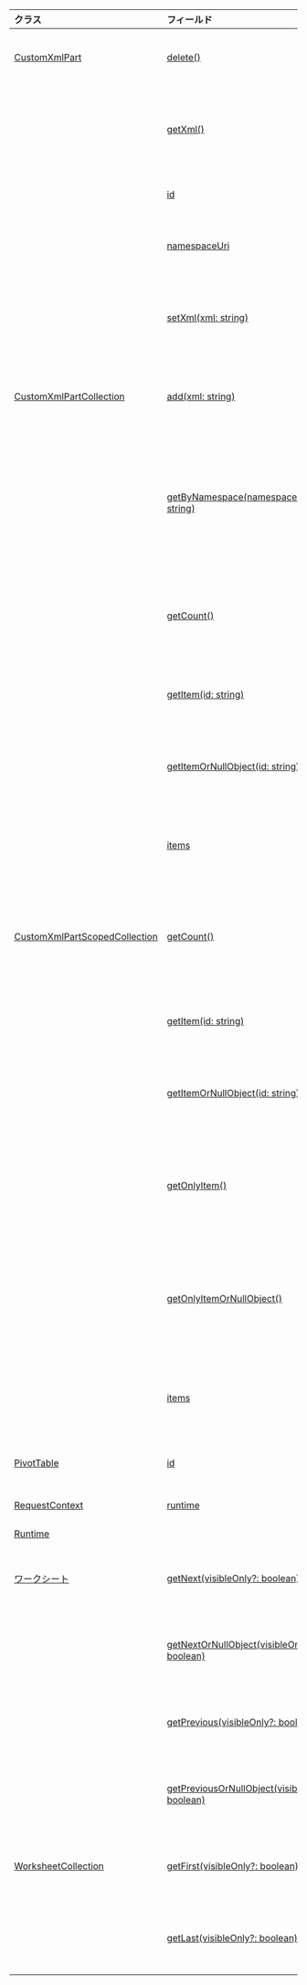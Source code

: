 | クラス | フィールド | 説明 |
|:---|:---|:---|
|[CustomXmlPart](/javascript/api/excel/excel.customxmlpart)|[delete()](/javascript/api/excel/excel.customxmlpart#delete--)|カスタム XML パーツを削除します。|
||[getXml()](/javascript/api/excel/excel.customxmlpart#getxml--)|カスタム XML パーツのすべての XML コンテンツを取得します。|
||[id](/javascript/api/excel/excel.customxmlpart#id)|カスタム XML パーツの ID。|
||[namespaceUri](/javascript/api/excel/excel.customxmlpart#namespaceuri)|カスタム XML パーツの名前空間 URI。|
||[setXml(xml: string)](/javascript/api/excel/excel.customxmlpart#setxml-xml-)|カスタム XML パーツのすべての XML コンテンツを設定します。|
|[CustomXmlPartCollection](/javascript/api/excel/excel.customxmlpartcollection)|[add(xml: string)](/javascript/api/excel/excel.customxmlpartcollection#add-xml-)|ブックに新しいカスタム XML パーツを追加します。|
||[getByNamespace(namespaceUri: string)](/javascript/api/excel/excel.customxmlpartcollection#getbynamespace-namespaceuri-)|名前空間が指定した名前空間に一致する、カスタム XML パーツの新しい範囲のコレクションを取得します。|
||[getCount()](/javascript/api/excel/excel.customxmlpartcollection#getcount--)|コレクション内のカスタム XML パーツの数を取得します。|
||[getItem(id: string)](/javascript/api/excel/excel.customxmlpartcollection#getitem-id-)|ID に基づいて、カスタム XML パーツを取得します。|
||[getItemOrNullObject(id: string)](/javascript/api/excel/excel.customxmlpartcollection#getitemornullobject-id-)|ID に基づいて、カスタム XML パーツを取得します。|
||[items](/javascript/api/excel/excel.customxmlpartcollection#items)|このコレクション内に読み込まれた子アイテムを取得します。|
|[CustomXmlPartScopedCollection](/javascript/api/excel/excel.customxmlpartscopedcollection)|[getCount()](/javascript/api/excel/excel.customxmlpartscopedcollection#getcount--)|コレクションに含まれる CustomXML パーツの数を取得します。|
||[getItem(id: string)](/javascript/api/excel/excel.customxmlpartscopedcollection#getitem-id-)|ID に基づいて、カスタム XML パーツを取得します。|
||[getItemOrNullObject(id: string)](/javascript/api/excel/excel.customxmlpartscopedcollection#getitemornullobject-id-)|ID に基づいて、カスタム XML パーツを取得します。|
||[getOnlyItem()](/javascript/api/excel/excel.customxmlpartscopedcollection#getonlyitem--)|コレクションに含まれる項目が 1 つだけの場合、このメソッドはその項目を返します。|
||[getOnlyItemOrNullObject()](/javascript/api/excel/excel.customxmlpartscopedcollection#getonlyitemornullobject--)|コレクションに含まれる項目が 1 つだけの場合、このメソッドはその項目を返します。|
||[items](/javascript/api/excel/excel.customxmlpartscopedcollection#items)|このコレクション内に読み込まれた子アイテムを取得します。|
|[PivotTable](/javascript/api/excel/excel.pivottable)|[id](/javascript/api/excel/excel.pivottable#id)|ピボットテーブルの ID。|
|[RequestContext](/javascript/api/excel/excel.requestcontext)|[runtime](/javascript/api/excel/excel.requestcontext#runtime)|[Api セット: ExcelApi 1.5]|
|[Runtime](/javascript/api/excel/excel.runtime)||[ブック](/javascript/api/excel/excel.workbook)|[customXmlParts](/javascript/api/excel/excel.workbook#customxmlparts)|このブックに含まれるカスタム XML パーツのコレクションを表します。|
|[ワークシート](/javascript/api/excel/excel.worksheet)|[getNext(visibleOnly?: boolean)](/javascript/api/excel/excel.worksheet#getnext-visibleonly-)|このワークシートに続くワークシートを取得します。|
||[getNextOrNullObject(visibleOnly?: boolean)](/javascript/api/excel/excel.worksheet#getnextornullobject-visibleonly-)|このワークシートに続くワークシートを取得します。|
||[getPrevious(visibleOnly?: boolean)](/javascript/api/excel/excel.worksheet#getprevious-visibleonly-)|このワークシートの前のワークシートを取得します。|
||[getPreviousOrNullObject(visibleOnly?: boolean)](/javascript/api/excel/excel.worksheet#getpreviousornullobject-visibleonly-)|このワークシートの前のワークシートを取得します。|
|[WorksheetCollection](/javascript/api/excel/excel.worksheetcollection)|[getFirst(visibleOnly?: boolean)](/javascript/api/excel/excel.worksheetcollection#getfirst-visibleonly-)|コレクション内の最初のワークシートを取得します。|
||[getLast(visibleOnly?: boolean)](/javascript/api/excel/excel.worksheetcollection#getlast-visibleonly-)|コレクション内の最後のワークシートを取得します。|
